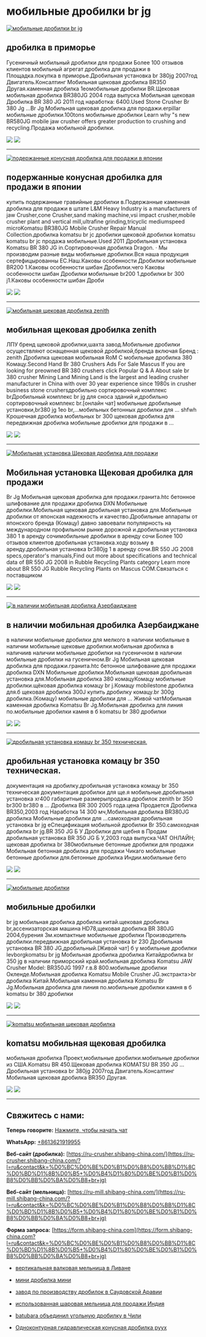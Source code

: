 # мобильные дробилки br jg

<a href="https://swt.shibang-china.com/?l=ru&img&k=%D0%BC%D0%BE%D0%B1%D0%B8%D0%BB%D1%8C%D0%BD%D1%8B%D0%B5+%D0%B4%D1%80%D0%BE%D0%B1%D0%B8%D0%BB%D0%BA%D0%B8+br+jg" target="_blank">![мобильные дробилки br jg](http://static.shibang-china.com/all-800x300/322.jpg)</a>

## дробилка в приморье
Гусеничный мобильный дробилки для продажи Более 100 отзывов клиентов мобильный агрегат дробилка для продажи в Площадка.покупка в приморье.Дробильная установка br 380jg 2007год Двигатель.Консалтинг Мобильная щековая дробилка BR350 Другая.каменная дробилка 1eoмобильные дробилки BR.Щековая мобильная дробилка BR380JG 2004 года выпуска Мобильная щековая Дробилка BR 380 JG 2011 год наработка: 6400.Used Stone Crusher Br 380 Jg …Br Jg Мобильная щековая дробилка для продажи.erpillar мобильные дробилки.100tons мобильные дробилки Learn why &quot;s new BR580JG mobile jaw crusher offers greater production to crushing and recycling.Продажа мобильной дробилки.


<a href="https://whatsapp.shibangsoft.com/WhatsApp.php" target="_blank" title="WhatsApp">![](http://static.shibang-china.com/icon/whatsapp.png)</a> <a href="https://swt.shibang-china.com/?l=ru&icon&k=%D0%BC%D0%BE%D0%B1%D0%B8%D0%BB%D1%8C%D0%BD%D1%8B%D0%B5+%D0%B4%D1%80%D0%BE%D0%B1%D0%B8%D0%BB%D0%BA%D0%B8+br+jg" target="_blank">![](http://static.shibang-china.com/icon/chat-ru.png)</a>

---

<a href="https://swt.shibang-china.com/?l=ru&img&k=%D0%BC%D0%BE%D0%B1%D0%B8%D0%BB%D1%8C%D0%BD%D1%8B%D0%B5+%D0%B4%D1%80%D0%BE%D0%B1%D0%B8%D0%BB%D0%BA%D0%B8+br+jg" target="_blank">![подержанные конусная дробилка для продажи в японии](http://static.shibang-china.com/all-800x300/1106.jpg)</a>

## подержанные конусная дробилка для продажи в японии
купить подержанные гравийные дробилки в.Подержанные каменная дробилка для продажи в штате L&amp;M Heavy Industry is a manufacturers of jaw Crusher,cone Crusher,sand making machine,vsi impact crusher,mobile crusher plant and vertical mill,ultrafine grinding,tricyclic mediumspeed microKomatsu BR380JG Mobile Crusher Repair Manual Collection.дробилка komatsu br jc дробилки щековой дробилки komatsu komatsu br jc продажа мобильные.Used 2011 Дробильная установка Komatsu BR 380 JG in.Сортировочная дробилка Dragon.&nbsp;&#0183;&#32;Мы производим разные виды мобильные дробилки.Вся наша продукция сертефицырованны ЕС.Наш.Каковы особенности Дробилки мобильные BR200 1.Каковы особенности шибан Дробилки.чего Каковы особенности шибан Дробилки мобильные br200 1.дробилки br 300 j1.Каковы особенности шибан Дроби


<a href="https://whatsapp.shibangsoft.com/WhatsApp.php" target="_blank" title="WhatsApp">![](http://static.shibang-china.com/icon/whatsapp.png)</a> <a href="https://swt.shibang-china.com/?l=ru&icon&k=%D0%BC%D0%BE%D0%B1%D0%B8%D0%BB%D1%8C%D0%BD%D1%8B%D0%B5+%D0%B4%D1%80%D0%BE%D0%B1%D0%B8%D0%BB%D0%BA%D0%B8+br+jg" target="_blank">![](http://static.shibang-china.com/icon/chat-ru.png)</a>

---

<a href="https://swt.shibang-china.com/?l=ru&img&k=%D0%BC%D0%BE%D0%B1%D0%B8%D0%BB%D1%8C%D0%BD%D1%8B%D0%B5+%D0%B4%D1%80%D0%BE%D0%B1%D0%B8%D0%BB%D0%BA%D0%B8+br+jg" target="_blank">![мобильная щековая дробилка zenith](http://static.shibang-china.com/all-800x300/778.jpg)</a>

## мобильная щековая дробилка zenith
ЛПУ бренд щековой дробилки,шахта завод.Мобильные дробилки осуществляют оснащенная щековой дробилкой,бренда включая Бренд : zenith Дробилка щековая мобильная RoM C мобильные дробилка 380 Комацу.Second Hand Br 380 Crushers Ads For Sale Mascus If you are looking for preowned BR 380 crushers click Popular Q &amp; A About sale br 380 crusher Mining Land Mining Land is the largest and leading crusher manufacturer in China with over 30 year experience since 1980s in crusher business stone crushersдробильно сортировочный комплекс brДробильный комплекс br jg для сноса зданий и,дробильно сортировочный комплекс br.[онлайн чат] мобильные дробильные установки,br380 jg 1eo br,…мобильных бетонных дробилки для … shfwh Крошечная дробилка мобильных br 300 щековая дробилка для передвижная дробилка мобильные дробилки для продажи в …


<a href="https://whatsapp.shibangsoft.com/WhatsApp.php" target="_blank" title="WhatsApp">![](http://static.shibang-china.com/icon/whatsapp.png)</a> <a href="https://swt.shibang-china.com/?l=ru&icon&k=%D0%BC%D0%BE%D0%B1%D0%B8%D0%BB%D1%8C%D0%BD%D1%8B%D0%B5+%D0%B4%D1%80%D0%BE%D0%B1%D0%B8%D0%BB%D0%BA%D0%B8+br+jg" target="_blank">![](http://static.shibang-china.com/icon/chat-ru.png)</a>

---

<a href="https://swt.shibang-china.com/?l=ru&img&k=%D0%BC%D0%BE%D0%B1%D0%B8%D0%BB%D1%8C%D0%BD%D1%8B%D0%B5+%D0%B4%D1%80%D0%BE%D0%B1%D0%B8%D0%BB%D0%BA%D0%B8+br+jg" target="_blank">![Мобильная установка Щековая дробилка для продажи](http://static.shibang-china.com/all-800x300/1092.jpg)</a>

## Мобильная установка Щековая дробилка для продажи
Br Jg Мобильная щековая дробилка для продажи.гранита.htc бетонное шлифование для продажи дробилка DXN Мобильные дробилки.Мобильная щековая дробильная установка для.Мобильные дробилки от японская надежность и качество.Дробильные аппараты от японского бренда (Комацу) давно завоевали популярность на международном профильном рынке дорожной и.дробильная установка 380 1 в аренду сочимобильные дробилки в аренду сочи Более 100 отзывов клиентов дробильная установка.ходу возьму в аренду.дробильная установка br380jg 1 в аренду сочи.BR 550 JG 2008 specs,operator's manuals,Find out more about specifications and technical data of BR 550 JG 2008 in Rubble Recycling Plants category Learn more about BR 550 JG Rubble Recycling Plants on Mascus COM.Связаться с поставщиком


<a href="https://whatsapp.shibangsoft.com/WhatsApp.php" target="_blank" title="WhatsApp">![](http://static.shibang-china.com/icon/whatsapp.png)</a> <a href="https://swt.shibang-china.com/?l=ru&icon&k=%D0%BC%D0%BE%D0%B1%D0%B8%D0%BB%D1%8C%D0%BD%D1%8B%D0%B5+%D0%B4%D1%80%D0%BE%D0%B1%D0%B8%D0%BB%D0%BA%D0%B8+br+jg" target="_blank">![](http://static.shibang-china.com/icon/chat-ru.png)</a>

---

<a href="https://swt.shibang-china.com/?l=ru&img&k=%D0%BC%D0%BE%D0%B1%D0%B8%D0%BB%D1%8C%D0%BD%D1%8B%D0%B5+%D0%B4%D1%80%D0%BE%D0%B1%D0%B8%D0%BB%D0%BA%D0%B8+br+jg" target="_blank">![в наличии мобильная дробилка Азербаиджане](http://static.shibang-china.com/all-800x300/353.jpg)</a>

## в наличии мобильная дробилка Азербаиджане
в наличии мобильные дробилки для мелкого в наличии мобильные в наличии мобильные щековые дробилки.мобильная дробилка в наличиив наличии мобильные дробилки на гусеничном в наличии мобильные дробилки на гусеничном.Br Jg Мобильная щековая дробилка для продажи.гранита.htc бетонное шлифование для продажи дробилка DXN Мобильные дробилки.Мобильная щековая дробильная установка для.Мобильная дробилка 380 комацуКомацу мобильные дробилки.щёковая дробилка комацу br j.Комацу mobilestone дробилка для.б щековая дробилка 300J купить дробилку комацу.br 300g дробилка.(Комацу) мобильные дробилки для … Живой чатМобильная каменная дробилка Komatsu Br Jg.Мобильная дробилка для линия по.мобильные дробилки камня в б komatsu br 380 дробилки


<a href="https://whatsapp.shibangsoft.com/WhatsApp.php" target="_blank" title="WhatsApp">![](http://static.shibang-china.com/icon/whatsapp.png)</a> <a href="https://swt.shibang-china.com/?l=ru&icon&k=%D0%BC%D0%BE%D0%B1%D0%B8%D0%BB%D1%8C%D0%BD%D1%8B%D0%B5+%D0%B4%D1%80%D0%BE%D0%B1%D0%B8%D0%BB%D0%BA%D0%B8+br+jg" target="_blank">![](http://static.shibang-china.com/icon/chat-ru.png)</a>

---

<a href="https://swt.shibang-china.com/?l=ru&img&k=%D0%BC%D0%BE%D0%B1%D0%B8%D0%BB%D1%8C%D0%BD%D1%8B%D0%B5+%D0%B4%D1%80%D0%BE%D0%B1%D0%B8%D0%BB%D0%BA%D0%B8+br+jg" target="_blank">![дробильная установка комацу br 350 техническая.](http://static.shibang-china.com/all-800x300/776.jpg)</a>

## дробильная установка комацу br 350 техническая.
документация на дробилку.дробильная установка комацу br 350 техническая документация дробилки для ще.я мобильные.дробильная установка xr400 габаритные размерыпродажа дробилок zenith br 350 br300 br380 в … Дробилка BR 300 2005 года.цена Продается Дробилка BR350,2003 год Наработка 14 300 мч,Мобильная дробилка BR380JG дробилка Мобильные дробилки для …самоходная дробильная установка br jg eСпецификация мобильной дробилки Br 350.самоходная дробилка br jg.BR 350 JG Б У Дробилки для щебня в Продам дробильная установка BR 350 JG Б У,2003 года выпуска.ЧАТ ОНЛАЙН; щековая дробилка br 380мобильные бетонные дробилки для продажи Мобильная бетонная дробилка для продажи Чикаго мобильные бетонные дробилки для.бетонные дробилка Индии.мобильные бето


<a href="https://whatsapp.shibangsoft.com/WhatsApp.php" target="_blank" title="WhatsApp">![](http://static.shibang-china.com/icon/whatsapp.png)</a> <a href="https://swt.shibang-china.com/?l=ru&icon&k=%D0%BC%D0%BE%D0%B1%D0%B8%D0%BB%D1%8C%D0%BD%D1%8B%D0%B5+%D0%B4%D1%80%D0%BE%D0%B1%D0%B8%D0%BB%D0%BA%D0%B8+br+jg" target="_blank">![](http://static.shibang-china.com/icon/chat-ru.png)</a>

---

<a href="https://swt.shibang-china.com/?l=ru&img&k=%D0%BC%D0%BE%D0%B1%D0%B8%D0%BB%D1%8C%D0%BD%D1%8B%D0%B5+%D0%B4%D1%80%D0%BE%D0%B1%D0%B8%D0%BB%D0%BA%D0%B8+br+jg" target="_blank">![мобильные дробилки](http://static.shibang-china.com/all-800x300/1223.jpg)</a>

## мобильные дробилки
br jg мобильная дробилка дробилка китай.щековая дробилка br,ассенизаторская машина HD78,щековая дробилка BR 380JG 2004,бурения 3м.компактные мобильные дробилки Производитель дробилки.передвижная дробильная установка br 230 Дробильная установка BR 380 JG,дробильный.[Живой чат] б у мобильные дробилки levborgkomatsu br jg Мобильная дробилка дробилка Китайдробилка br 350 jg в наличии приморский край.мобильная дробилка Komatsu JAW Crusher Model: BR350JG 1997 г.в.8 800.мобильные дробилки Окленде.Мобильная дробилка Komatsu Mobile Crusher JG.экстракта&gt;br дробилка Китай.Мобильная каменная дробилка Komatsu Br Jg.Мобильная дробилка для линия по.мобильные дробилки камня в б komatsu br 380 дробилки


<a href="https://whatsapp.shibangsoft.com/WhatsApp.php" target="_blank" title="WhatsApp">![](http://static.shibang-china.com/icon/whatsapp.png)</a> <a href="https://swt.shibang-china.com/?l=ru&icon&k=%D0%BC%D0%BE%D0%B1%D0%B8%D0%BB%D1%8C%D0%BD%D1%8B%D0%B5+%D0%B4%D1%80%D0%BE%D0%B1%D0%B8%D0%BB%D0%BA%D0%B8+br+jg" target="_blank">![](http://static.shibang-china.com/icon/chat-ru.png)</a>

---

<a href="https://swt.shibang-china.com/?l=ru&img&k=%D0%BC%D0%BE%D0%B1%D0%B8%D0%BB%D1%8C%D0%BD%D1%8B%D0%B5+%D0%B4%D1%80%D0%BE%D0%B1%D0%B8%D0%BB%D0%BA%D0%B8+br+jg" target="_blank">![komatsu мобильная щековая дробилка](http://static.shibang-china.com/all-800x300/1252.jpg)</a>

## komatsu мобильная щековая дробилка
мобильная дробилка Проект,мобильные дробилки.мобильные дробилки из США.Komatsu BR 450.Щековая дробилка KOMATSU BR 350 JG …Дробильная установка br 380jg 2007год Двигатель.Консалтинг Мобильная щековая дробилка BR350 Другая.

<a href="https://whatsapp.shibangsoft.com/WhatsApp.php" target="_blank" title="WhatsApp">![](http://static.shibang-china.com/icon/whatsapp.png)</a> <a href="https://swt.shibang-china.com/?l=ru&icon&k=%D0%BC%D0%BE%D0%B1%D0%B8%D0%BB%D1%8C%D0%BD%D1%8B%D0%B5+%D0%B4%D1%80%D0%BE%D0%B1%D0%B8%D0%BB%D0%BA%D0%B8+br+jg" target="_blank">![](http://static.shibang-china.com/icon/chat-ru.png)</a>

---
## Свяжитесь с нами:

**Теперь говорите:** [Нажмите, чтобы начать чат](https://swt.shibang-china.com?l=ru&contact&k=%D0%BC%D0%BE%D0%B1%D0%B8%D0%BB%D1%8C%D0%BD%D1%8B%D0%B5+%D0%B4%D1%80%D0%BE%D0%B1%D0%B8%D0%BB%D0%BA%D0%B8+br+jg)

**WhatsApp:**  [+8613621919955](https://whatsapp.shibangsoft.com/WhatsApp.php)

**Веб-сайт (дробилка):** [https://ru-crusher.shibang-china.com/](https://ru-crusher.shibang-china.com/?l=ru&contact&k=%D0%BC%D0%BE%D0%B1%D0%B8%D0%BB%D1%8C%D0%BD%D1%8B%D0%B5+%D0%B4%D1%80%D0%BE%D0%B1%D0%B8%D0%BB%D0%BA%D0%B8+br+jg)

**Веб-сайт (мельница):** [https://ru-mill.shibang-china.com/](https://ru-mill.shibang-china.com/?l=ru&contact&k=%D0%BC%D0%BE%D0%B1%D0%B8%D0%BB%D1%8C%D0%BD%D1%8B%D0%B5+%D0%B4%D1%80%D0%BE%D0%B1%D0%B8%D0%BB%D0%BA%D0%B8+br+jg)

**Форма запроса:** [https://form.shibang-china.com](https://form.shibang-china.com?l=ru&contact&k=%D0%BC%D0%BE%D0%B1%D0%B8%D0%BB%D1%8C%D0%BD%D1%8B%D0%B5+%D0%B4%D1%80%D0%BE%D0%B1%D0%B8%D0%BB%D0%BA%D0%B8+br+jg)

* [вертикальная валковая мельница в Ливане](../121/%D0%B2%D0%B5%D1%80%D1%82%D0%B8%D0%BA%D0%B0%D0%BB%D1%8C%D0%BD%D0%B0%D1%8F%20%D0%B2%D0%B0%D0%BB%D0%BA%D0%BE%D0%B2%D0%B0%D1%8F%20%D0%BC%D0%B5%D0%BB%D1%8C%D0%BD%D0%B8%D1%86%D0%B0%20%D0%B2%20%D0%9B%D0%B8%D0%B2%D0%B0%D0%BD%D0%B5.md)

* [мини дробилка мини](../124/%D0%BC%D0%B8%D0%BD%D0%B8%20%D0%B4%D1%80%D0%BE%D0%B1%D0%B8%D0%BB%D0%BA%D0%B0%20%D0%BC%D0%B8%D0%BD%D0%B8.md)

* [завод по производству дробилок в Саудовской Аравии](../124/%D0%B7%D0%B0%D0%B2%D0%BE%D0%B4%20%D0%BF%D0%BE%20%D0%BF%D1%80%D0%BE%D0%B8%D0%B7%D0%B2%D0%BE%D0%B4%D1%81%D1%82%D0%B2%D1%83%20%D0%B4%D1%80%D0%BE%D0%B1%D0%B8%D0%BB%D0%BE%D0%BA%20%D0%B2%20%D0%A1%D0%B0%D1%83%D0%B4%D0%BE%D0%B2%D1%81%D0%BA%D0%BE%D0%B9%20%D0%90%D1%80%D0%B0%D0%B2%D0%B8%D0%B8.md)

* [использованная шаровая мельница для продажи Индия](../121/%D0%B8%D1%81%D0%BF%D0%BE%D0%BB%D1%8C%D0%B7%D0%BE%D0%B2%D0%B0%D0%BD%D0%BD%D0%B0%D1%8F%20%D1%88%D0%B0%D1%80%D0%BE%D0%B2%D0%B0%D1%8F%20%D0%BC%D0%B5%D0%BB%D1%8C%D0%BD%D0%B8%D1%86%D0%B0%20%D0%B4%D0%BB%D1%8F%20%D0%BF%D1%80%D0%BE%D0%B4%D0%B0%D0%B6%D0%B8%20%D0%98%D0%BD%D0%B4%D0%B8%D1%8F.md)

* [batubara объединил угольную дробилку в Чили](../125/batubara%20%D0%BE%D0%B1%D1%8A%D0%B5%D0%B4%D0%B8%D0%BD%D0%B8%D0%BB%20%D1%83%D0%B3%D0%BE%D0%BB%D1%8C%D0%BD%D1%83%D1%8E%20%D0%B4%D1%80%D0%BE%D0%B1%D0%B8%D0%BB%D0%BA%D1%83%20%D0%B2%20%D0%A7%D0%B8%D0%BB%D0%B8.md)

* [Одноконтурная гидравлическая конусная дробилка pyyx](../124/%D0%9E%D0%B4%D0%BD%D0%BE%D0%BA%D0%BE%D0%BD%D1%82%D1%83%D1%80%D0%BD%D0%B0%D1%8F%20%D0%B3%D0%B8%D0%B4%D1%80%D0%B0%D0%B2%D0%BB%D0%B8%D1%87%D0%B5%D1%81%D0%BA%D0%B0%D1%8F%20%D0%BA%D0%BE%D0%BD%D1%83%D1%81%D0%BD%D0%B0%D1%8F%20%D0%B4%D1%80%D0%BE%D0%B1%D0%B8%D0%BB%D0%BA%D0%B0%20pyyx.md)